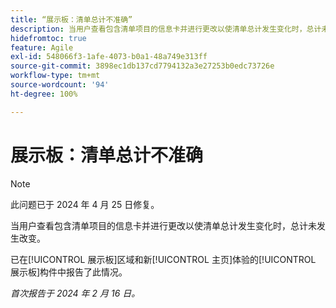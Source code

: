 ```yaml
---
title: “展示板：清单总计不准确”
description: 当用户查看包含清单项目的信息卡并进行更改以使清单总计发生变化时，总计未发生改变。
hidefromtoc: true
feature: Agile
exl-id: 548066f3-1afe-4073-b0a1-48a749e313ff
source-git-commit: 3898ec1db137cd7794132a3e27253b0edc73726e
workflow-type: tm+mt
source-wordcount: '94'
ht-degree: 100%

---
```


# 展示板：清单总计不准确

>[!NOTE]
>
>此问题已于 2024 年 4 月 25 日修复。

当用户查看包含清单项目的信息卡并进行更改以使清单总计发生变化时，总计未发生改变。

已在[!UICONTROL 展示板]区域和新[!UICONTROL 主页]体验的[!UICONTROL 展示板]构件中报告了此情况。

_首次报告于 2024 年 2 月 16 日。_
